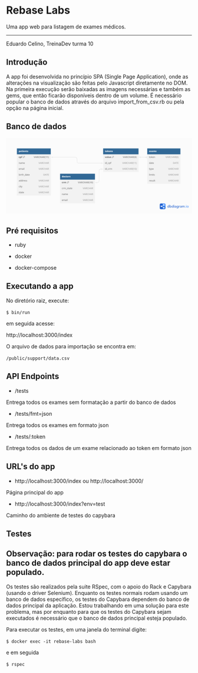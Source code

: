 # Rebase Labs

Uma app web para listagem de exames médicos.

---

Eduardo Celino, TreinaDev turma 10

## Introdução

A app foi desenvolvida no princípio SPA (Single Page Application), onde as alterações na visualização são feitas pelo Javascript diretamente no DOM. Na primeira execução serão baixadas as imagens necessárias e também as gems, que então ficarão disponíveis dentro de um volume. É necessário popular o banco de dados através do arquivo import_from_csv.rb ou pela opção na página inicial.

## Banco de dados

![imagem bd](/internal/rebase_labs.png)

## Pré requisitos

- ruby

- docker

- docker-compose

## Executando a app

No diretório raiz, execute:

`$ bin/run`

em seguida acesse:

http://localhost:3000/index

O arquivo de dados para importação se encontra em:

`/public/support/data.csv`

## API Endpoints

- /tests

Entrega todos os exames sem formatação a partir do banco de dados

- /tests/fmt=json

Entrega todos os exames em formato json

- /tests/:token

Entrega todos os dados de um exame relacionado ao token em formato json

## URL's do app

- http://localhost:3000/index ou http://localhost:3000/

Página principal do app

- http://localhost:3000/index?env=test

Caminho do ambiente de testes do capybara

## Testes

## Observação: para rodar os testes do capybara o banco de dados principal do app deve estar populado.

Os testes são realizados pela suite RSpec, com o apoio do Rack e Capybara (usando o driver Selenium). Enquanto os testes normais rodam usando um banco de dados específico, os testes do Capybara dependem do banco de dados principal da aplicação. Estou trabalhando em uma solução para este problema, mas por enquanto para que os testes do Capybara sejam executados é necessário que o banco de dados principal esteja populado.

Para executar os testes, em uma janela do terminal digite:

`$ docker exec -it rebase-labs bash`

e em seguida

`$ rspec`